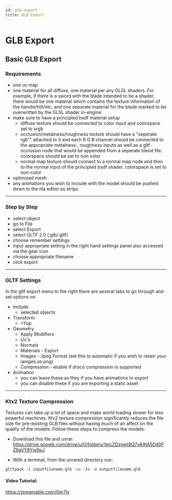 ```yaml
---
id: glb-export
title: GLB Export
---
```

# GLB Export 

## Basic GLB Export 

### Requirements 
* one uv map 
* one material for all diffuse, one material per any GLSL shaders. For example, if there is a sword with the blade intended to be a shader, there would be one material which contains the texture information of the handle/hilt/etc, and one separate material for the blade marked to be overwritten by the GLSL shader in-engine.
* make sure to have a principled bsdf material setup 
  * diffuse texture should be connected to color input and colorspace set to srgb 
  * occlusion/metalness/roughness texture should have a "seperate rgb"" attached to it and each R G B channel should be connected to the appropriate metalness , roughness inputs as well as a gltf occlusion node that would be appended from a seperate blend file. colorspace should be set to non color
  * normal map texture should connect to a normal map node and then to the normal input of the principled bsdf shader. colorspace is set to non-color
* optimized mesh 
* any animations you wish to include with the model should be pushed down to the nla editor as strips 

---

### Step by Step  
* select object 
* go to File
* select Export
* select GLTF 2.0 (.glb/.gltf)
* choose remember settings 
* input appropriate setting in the right hand settings panel also accessed via the gear icon
* choose appropriate filename 
* click export

---

### GLTF Settings
In the gltf export menu to the right there are several tabs to go through and set options on
* Include 
  * selected objects 
* Transform
  * +Yup
* Geometry
  * Apply Modifiers
  * Uv's
  * Normals
  * Materials - Export
  * Images - Jpeg Format (set this to automatic if you wish to retain your iamges as png)
  * Compression - enable if draco compression is supported 
* Animation 
  * you can leave these as they if you have animations to export 
  * you can disable these if you are exporting a static asset

---

### Ktx2 Texture Compression
Textures can take up a lot of space and make world loading slower for less powerful machines. Ktx2 texture compression significantly reduces the file size for pre-existing GLB files without having much of an affect on the quality of the models. Follow these steps to compress the models:

* Download this file and unrar: https://drive.google.com/drive/u/0/folders/1mcZDzgwt8Q7yA9tA5Dd0FZ6aVY8Yw6pJ

* With a terminal, from the unrared directory run::

```
gltfpack -i inputfilename.glb -cc -tc -o outputfilename.glb
```


#### Video Tutorial:

https://streamable.com/0qr7lv

